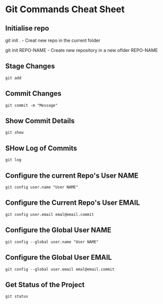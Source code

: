 # Git Commands Cheat Sheet

## Initialise repo

git init .
	- Creat new repo in the current folder
	
git init REPO-NAME
	- Create new repository in a new oflder REPO-NAME
	
## Stage Changes
	git add 

## Commit Changes
	git commit -m "Message"	
	
## Show Commit Details
	git show
	
## SHow Log of Commits
	git log
	
## Configure the current Repo's User NAME
	git config user.name "User NAME"

## Configure the Current Repo's User EMAIL
	git config user.email emal@email.commit
	
## Configure the Global User NAME
	git config --global user.name "User NAME"

## Configure the Global User EMAIL
	git config --global user.email emal@email.commit
	
## Get Status of the Project
	git status
